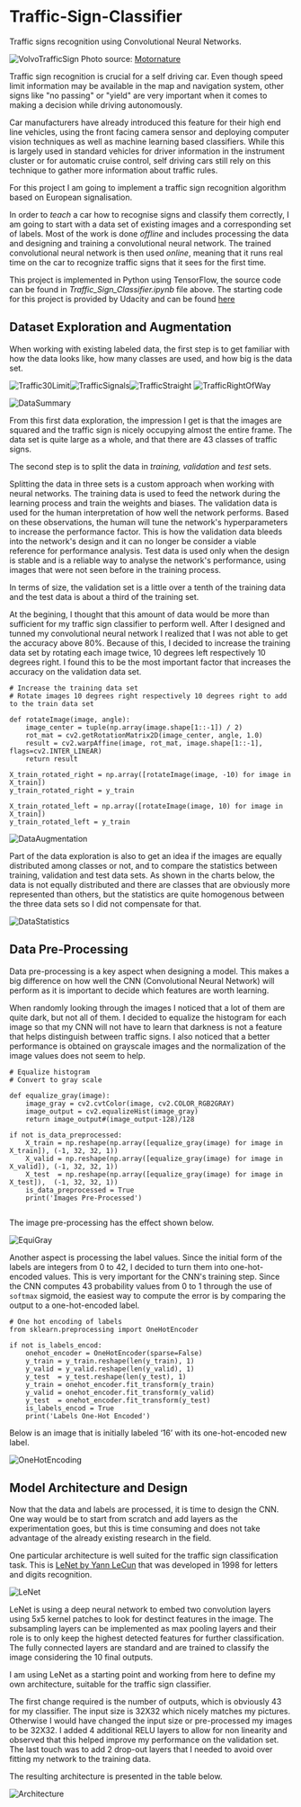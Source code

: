 # Traffic-Sign-Classifier
Traffic signs recognition using Convolutional Neural Networks.

![VolvoTrafficSign](images/VolvoTrafficSign.JPG)
Photo source: [Motornature](http://www.motornature.com/)

Traffic sign recognition is crucial for a self driving car. Even though speed limit information may be available in the map and navigation system, other signs like "no passing" or "yield" are very important when it comes to making a decision while driving autonomously. 

Car manufacturers have already introduced this feature for their high end line vehicles, using the front facing camera sensor and deploying computer vision techniques as well as machine learning based classifiers. While this is largely used in standard vehicles for driver information in the instrument cluster or for automatic cruise control, self driving cars still rely on this technique to gather more information about traffic rules. 

For this project I am going to implement a traffic sign recognition algorithm based on European signalisation. 

In order to _teach_ a car how to recognise signs and classify them correctly, I am going to start with a data set of existing images and a corresponding set of labels. Most of the work is done _offline_ and includes processing the data and designing and training a convolutional neural network. 
The trained convolutional neural network is then used _online_, meaning that it runs real time on the car to recognize traffic signs that it sees for the first time.

This project is implemented in Python using TensorFlow, the source code can be found in *Traffic_Sign_Classifier.ipynb* file above. The starting code for this project is provided by Udacity and can be found [here](https://github.com/udacity/CarND-Traffic-Sign-Classifier-Project)


## Dataset Exploration and Augmentation 

When working with existing labeled data, the first step is to get familiar with how the data looks like, how many classes are used, and how big is the data set.

 
![Traffic30Limit](images/Traffic30Limit.JPG)![TrafficSignals](images/TrafficSignals.JPG)![TrafficStraight](images/TrafficStraight.JPG) ![TrafficRightOfWay](images/TrafficRightOfWay.JPG)  


![DataSummary](images/DataSummary.JPG)


From this first data exploration, the impression I get is that the images are squared and the traffic sign is nicely occupying almost the entire frame. The data set is quite large as a whole, and that there are 43 classes of traffic signs.

The second step is to split the data in _training, validation_ and _test_ sets.

Splitting the data in three sets is a custom approach when working with neural networks. The training data is used to feed the network during the learning process and train the weights and biases. The validation data is used for the human interpretation of how well the network performs. Based on these observations, the human will tune the network's hyperparameters to increase the performance factor. This is how the validation data bleeds into the network's design and it can no longer be consider a viable reference for performance analysis. Test data is used only when the design is stable and is a reliable way to analyse the network's performance, using images that were not seen before in the training process.

In terms of size, the validation set is a little over a tenth of the training data and the test data is about a third of the training set.

At the begining, I thought that this amount of data would be more than sufficient for my traffic sign classifier to perform well. After I designed and tunned my convolutional neural network I realized that I was not able to get the accuracy above 80%. Because of this, I decided to increase the training data set by rotating each image twice, 10 degrees left respectively 10 degrees right. I found this to be the most important factor that increases the accuracy on the validation data set. 


```
# Increase the training data set
# Rotate images 10 degrees right respectively 10 degrees right to add to the train data set

def rotateImage(image, angle):
    image_center = tuple(np.array(image.shape[1::-1]) / 2)
    rot_mat = cv2.getRotationMatrix2D(image_center, angle, 1.0)
    result = cv2.warpAffine(image, rot_mat, image.shape[1::-1], flags=cv2.INTER_LINEAR)
    return result

X_train_rotated_right = np.array([rotateImage(image, -10) for image in X_train])
y_train_rotated_right = y_train

X_train_rotated_left = np.array([rotateImage(image, 10) for image in X_train])
y_train_rotated_left = y_train
```


![DataAugmentation](images/DataAugmentation.JPG)


Part of the data exploration is also to get an idea if the images are equally distributed among classes or not, and to compare the statistics between training, validation and test data sets. As shown in the charts below, the data is not equally distributed and there are classes that are  obviously more represented than others, but the statistics are quite homogenous between the three data sets so I did not compensate for that.


![DataStatistics](images/DataStatistics.JPG)


## Data Pre-Processing 

Data pre-processing is a key aspect when designing a model. This makes a big difference on how well the CNN (Convolutional Neural Network) will perform as it is important to decide which features are worth learning. 

When randomly looking through the images I noticed that a lot of them are quite dark, but not all of them. I decided to equalize the histogram for each image so that my CNN will not have to learn that darkness is not a feature that helps distinguish between traffic signs. I also noticed that a better performance is obtained on grayscale images and the normalization of the image values does not seem to help. 

```
# Equalize histogram
# Convert to gray scale

def equalize_gray(image):
    image_gray = cv2.cvtColor(image, cv2.COLOR_RGB2GRAY)
    image_output = cv2.equalizeHist(image_gray)
    return image_output#(image_output-128)/128
    
if not is_data_preprocessed: 
    X_train = np.reshape(np.array([equalize_gray(image) for image in X_train]), (-1, 32, 32, 1))
    X_valid = np.reshape(np.array([equalize_gray(image) for image in X_valid]), (-1, 32, 32, 1)) 
    X_test  = np.reshape(np.array([equalize_gray(image) for image in X_test]),  (-1, 32, 32, 1))
    is_data_preprocessed = True
    print('Images Pre-Processed')
    
```

The image pre-processing has the effect shown below. 


![EquiGray](images/EquiGray.JPG)


Another aspect is processing the label values. Since the initial form of the labels are integers from 0 to 42, I decided to turn them into one-hot-encoded values. This is very important for the CNN's training step. Since the CNN computes 43 probability values from 0 to 1 through the use of `softmax` sigmoid, the easiest way to compute the error is by comparing the output to a one-hot-encoded label.

```
# One hot encoding of labels
from sklearn.preprocessing import OneHotEncoder

if not is_labels_encod:
    onehot_encoder = OneHotEncoder(sparse=False)
    y_train = y_train.reshape(len(y_train), 1)
    y_valid = y_valid.reshape(len(y_valid), 1)
    y_test  = y_test.reshape(len(y_test), 1)
    y_train = onehot_encoder.fit_transform(y_train)
    y_valid = onehot_encoder.fit_transform(y_valid)
    y_test  = onehot_encoder.fit_transform(y_test)
    is_labels_encod = True
    print('Labels One-Hot Encoded')
```

Below is an image that is initially labeled ‘16’ with its one-hot-encoded new label.

![OneHotEncoding](images/OneHotEncoding.JPG) 



## Model Architecture and Design 

Now that the data and labels are processed, it is time to design the CNN. One way would be to start from scratch and add layers as the experimentation goes, but this is time consuming and does not take advantage of the already existing research in the field.

One particular architecture is well suited for the traffic sign classification task. This is [LeNet by Yann LeCun](http://yann.lecun.com/exdb/publis/pdf/lecun-01a.pdf) that was developed in 1998 for letters and digits recognition.


![LeNet](images/LeNet.JPG) 


LeNet is using a deep neural network to embed two convolution layers using 5x5 kernel patches to look for destinct features in the image. The subsampling layers can be implemented as max pooling layers and their role is to only keep the highest detected features for further classification. The fully connected layers are standard and are trained to classify the image considering the 10 final outputs.

I am using LeNet as a starting point and working from here to define my own architecture, suitable for the traffic sign classifier. 

The first change required is the number of outputs, which is obviously 43 for my classifier. The input size is 32X32 which nicely matches my pictures. Otherwise I would have changed the input size or pre-processed my images to be 32X32.
I added 4 additional RELU layers to allow for non linearity and observed that this helped improve my performance on the validation set. The last touch was to add 2 drop-out layers that I needed to avoid over fitting my network to the training data.

The resulting architecture is presented in the table below.


![Architecture](images/Architecture.JPG) 